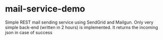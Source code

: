 # mail-service-demo
Simple REST mail sending service using SendGrid and Mailgun.
Only very simple back-end (written in 2 hours) is implemented. It returns the incoming json in case of success
